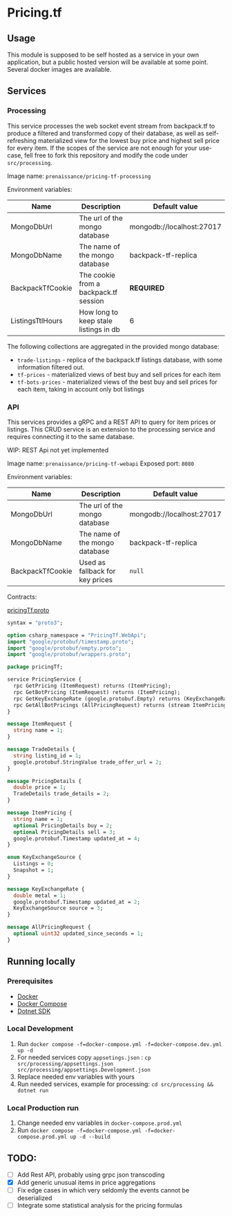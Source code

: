 # Pricing.tf

## Usage

This module is supposed to be self hosted as a service in your own application, but a public hosted version will be available at some point. Several docker images are available.

## Services

### Processing

This service processes the web socket event stream from backpack.tf to produce a filtered and transformed copy of their database, as well as self-refreshing materialized view for the lowest buy price and highest sell price for every item.
If the scopes of the service are not enough for your use-case, fell free to fork this repository and modify the code under `src/processing`.

Image name: `prenaissance/pricing-tf-processing`

Environment variables:

| Name             | Description                           | Default value             |
| ---------------- | ------------------------------------- | ------------------------- |
| MongoDbUrl       | The url of the mongo database         | mongodb://localhost:27017 |
| MongoDbName      | The name of the mongo database        | backpack-tf-replica       |
| BackpackTfCookie | The cookie from a backpack.tf session | **REQUIRED**              |
| ListingsTtlHours | How long to keep stale listings in db | 6                         |

The following collections are aggregated in the provided mongo database:

- `trade-listings` - replica of the backpack.tf listings database, with some information filtered out.
- `tf-prices` - materialized views of best buy and sell prices for each item
- `tf-bots-prices` - materialized views of the best buy and sell prices for each item, taking in account only bot listings

### API

This services provides a gRPC and a REST API to query for item prices or listings. This CRUD service is an extension to the processing service and requires connecting it to the same database.

WIP: REST Api not yet implemented

Image name: `prenaissance/pricing-tf-webapi` Exposed port: `8080`

Environment variables:

| Name             | Description                     | Default value             |
| ---------------- | ------------------------------- | ------------------------- |
| MongoDbUrl       | The url of the mongo database   | mongodb://localhost:27017 |
| MongoDbName      | The name of the mongo database  | backpack-tf-replica       |
| BackpackTfCookie | Used as fallback for key prices | `null`                    |

Contracts:

[pricingTf.proto](src/webapi/Protos/pricingTf.proto)

```protobuf
syntax = "proto3";

option csharp_namespace = "PricingTf.WebApi";
import "google/protobuf/timestamp.proto";
import "google/protobuf/empty.proto";
import "google/protobuf/wrappers.proto";

package pricingTf;

service PricingService {
  rpc GetPricing (ItemRequest) returns (ItemPricing);
  rpc GetBotPricing (ItemRequest) returns (ItemPricing);
  rpc GetKeyExchangeRate (google.protobuf.Empty) returns (KeyExchangeRate);
  rpc GetAllBotPricings (AllPricingRequest) returns (stream ItemPricing);
}

message ItemRequest {
  string name = 1;
}

message TradeDetails {
  string listing_id = 1;
  google.protobuf.StringValue trade_offer_url = 2;
}

message PricingDetails {
  double price = 1;
  TradeDetails trade_details = 2;
}

message ItemPricing {
  string name = 1;
  optional PricingDetails buy = 2;
  optional PricingDetails sell = 3;
  google.protobuf.Timestamp updated_at = 4;
}

enum KeyExchangeSource {
  Listings = 0;
  Snapshot = 1;
}

message KeyExchangeRate {
  double metal = 1;
  google.protobuf.Timestamp updated_at = 2;
  KeyExchangeSource source = 3;
}

message AllPricingRequest {
  optional uint32 updated_since_seconds = 1;
}
```

## Running locally

### Prerequisites

- [Docker](https://docs.docker.com/get-docker/)
- [Docker Compose](https://docs.docker.com/compose/install/)
- [Dotnet SDK](https://dotnet.microsoft.com/download)

### Local Development

1. Run `docker compose -f=docker-compose.yml -f=docker-compose.dev.yml up -d`
2. For needed services copy `appsetings.json` : `cp src/processing/appsettings.json src/processing/appsettings.Development.json`
3. Replace needed env variables with yours
4. Run needed services, example for processing: `cd src/processing && dotnet run`

### Local Production run

1. Change needed env variables in `docker-compose.prod.yml`
2. Run `docker compose -f=docker-compose.yml -f=docker-compose.prod.yml up -d --build`

## TODO:

- [ ] Add Rest API, probably using grpc json transcoding
- [x] Add generic unusual items in price aggregations
- [ ] Fix edge cases in which very seldomly the events cannot be deserialized
- [ ] Integrate some statistical analysis for the pricing formulas
